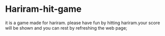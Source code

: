 # Hariram-hit-game
it is a game made for hariram. please have fun by hitting hariram.your score will be shown and you can rest by refreshing the web page;
